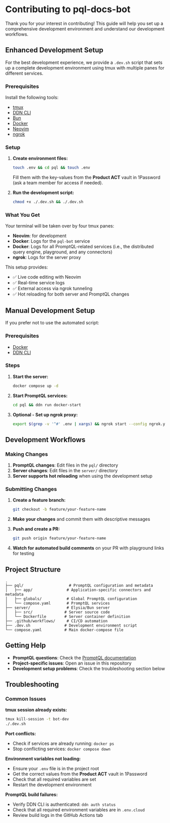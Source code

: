 # Contributing to pql-docs-bot

Thank you for your interest in contributing! This guide will help you set up a comprehensive development environment and
understand our development workflows.

## Enhanced Development Setup

For the best development experience, we provide a `.dev.sh` script that sets up a complete development environment using
tmux with multiple panes for different services.

### Prerequisites

Install the following tools:

- [tmux](https://github.com/tmux/tmux/wiki)
- [DDN CLI](https://promptql.io/docs/reference/cli/installation/)
- [Bun](https://bun.sh/docs/installation)
- [Docker](https://docs.docker.com/get-docker/)
- [Neovim](https://github.com/neovim/neovim/wiki/Installing-Neovim)
- [ngrok](https://ngrok.com/download)

### Setup

1. **Create environment files:**

   ```sh
   touch .env && cd pql && touch .env
   ```

   Fill them with the key-values from the **Product ACT** vault in 1Password (ask a team member for access if needed).

2. **Run the development script:**
   ```sh
   chmod +x ./.dev.sh && ./.dev.sh
   ```

### What You Get

Your terminal will be taken over by four tmux panes:

- **Neovim**: for development
- **Docker**: Logs for the `pql-bot` service
- **Docker**: Logs for all PromptQL-related services (i.e., the distributed query engine, playground, and any
  connectors)
- **ngrok**: Logs for the server proxy

This setup provides:

- ✅ Live code editing with Neovim
- ✅ Real-time service logs
- ✅ External access via ngrok tunneling
- ✅ Hot reloading for both server and PromptQL changes

## Manual Development Setup

If you prefer not to use the automated script:

### Prerequisites

- [Docker](https://docs.docker.com/get-docker/)
- [DDN CLI](https://promptql.io/docs/reference/cli/installation/)

### Steps

1. **Start the server:**

   ```sh
   docker compose up -d
   ```

2. **Start PromptQL services:**

   ```sh
   cd pql && ddn run docker-start
   ```

3. **Optional - Set up ngrok proxy:**
   ```sh
   export $(grep -v '^#' .env | xargs) && ngrok start --config ngrok.yml --all
   ```

## Development Workflows

### Making Changes

1. **PromptQL changes**: Edit files in the `pql/` directory
2. **Server changes**: Edit files in the `server/` directory
3. **Server supports hot reloading** when using the development setup

### Submitting Changes

1. **Create a feature branch:**

   ```sh
   git checkout -b feature/your-feature-name
   ```

2. **Make your changes** and commit them with descriptive messages

3. **Push and create a PR:**

   ```sh
   git push origin feature/your-feature-name
   ```

4. **Watch for automated build comments** on your PR with playground links for testing

## Project Structure

```plaintext
.
├── pql/                    # PromptQL configuration and metadata
│   ├── app/               # Application-specific connectors and metadata
│   ├── globals/           # Global PromptQL configuration
│   └── compose.yaml       # PromptQL services
├── server/                # Elysia/Bun server
│   ├── src/              # Server source code
│   └── Dockerfile        # Server container definition
├── .github/workflows/     # CI/CD automation
├── .dev.sh               # Development environment script
└── compose.yaml          # Main docker-compose file
```

## Getting Help

- **PromptQL questions**: Check the [PromptQL documentation](https://promptql.io/docs/)
- **Project-specific issues**: Open an issue in this repository
- **Development setup problems**: Check the troubleshooting section below

## Troubleshooting

### Common Issues

**tmux session already exists:**

```sh
tmux kill-session -t bot-dev
./.dev.sh
```

**Port conflicts:**

- Check if services are already running: `docker ps`
- Stop conflicting services: `docker compose down`

**Environment variables not loading:**

- Ensure your `.env` file is in the project root
- Get the correct values from the **Product ACT** vault in 1Password
- Check that all required variables are set
- Restart the development environment

**PromptQL build failures:**

- Verify DDN CLI is authenticated: `ddn auth status`
- Check that all required environment variables are in `.env.cloud`
- Review build logs in the GitHub Actions tab

